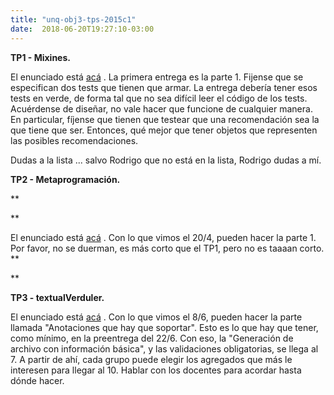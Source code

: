 ```yaml
---
title: "unq-obj3-tps-2015c1"
date:  2018-06-20T19:27:10-03:00
---
```



**TP1 - Mixines.**



El enunciado está [acá](https://docs.google.com/document/d/1laXh_Q1eP6askNl7c24vsopks8-rT1AFqndvOx49GuQ/edit?usp=sharing) .
La primera entrega es la parte 1. Fijense que se especifican dos tests que tienen que armar. La entrega debería tener esos tests en verde, de forma tal que no sea difícil leer el código de los tests. 
Acuérdense de diseñar, no vale hacer que funcione de cualquier manera. 
En particular, fíjense que tienen que testear que una recomendación sea la que tiene que ser. Entonces, qué mejor que tener objetos que representen las posibles recomendaciones.


Dudas a la lista ... salvo Rodrigo que no está en la lista, Rodrigo dudas a mí.




**TP2 - Metaprogramación.**

**

**


El enunciado está [acá](https://docs.google.com/document/d/1rXEXsE_kyuLnxQgaRFCvdjYsJBOLHfCzxF0JjQnL-_w/edit?usp=sharing) .
Con lo que vimos el 20/4, pueden hacer la parte 1. 
Por favor, no se duerman, es más corto que el TP1, pero no es taaaan corto.
**

**

**TP3 - textualVerduler.**




El enunciado está [acá](https://docs.google.com/document/d/1ssIEphUTdt9V0XCbWsEG3f3kft0ezweH2SXSbqey2UM/edit?usp=sharing) .
Con lo que vimos el 8/6, pueden hacer la parte llamada "Anotaciones que hay que soportar". Esto es lo que hay que tener, como mínimo, en la preentrega del 22/6.
Con eso, la "Generación de archivo con información básica", y las validaciones obligatorias, se llega al 7. A partir de ahí, cada grupo puede elegir los agregados que más le interesen para llegar al 10. Hablar con los docentes para acordar hasta dónde hacer.